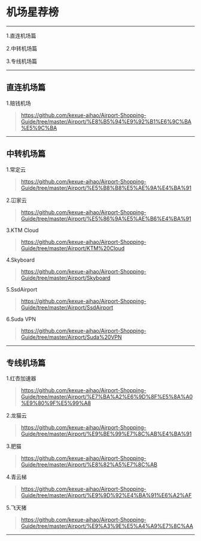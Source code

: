 # 机场星荐榜

-------------------------

1.直连机场篇

> 

2.中转机场篇

>

3.专线机场篇

>

-------------------------

## 直连机场篇

1.赔钱机场

> https://github.com/kexue-aihao/Airport-Shopping-Guide/tree/master/Airport/%E8%B5%94%E9%92%B1%E6%9C%BA%E5%9C%BA

-------------------------

## 中转机场篇

1.常定云

> https://github.com/kexue-aihao/Airport-Shopping-Guide/tree/master/Airport/%E5%B8%B8%E5%AE%9A%E4%BA%91

2.冚家云

> https://github.com/kexue-aihao/Airport-Shopping-Guide/tree/master/Airport/%E5%86%9A%E5%AE%B6%E4%BA%91

3.KTM Cloud

> https://github.com/kexue-aihao/Airport-Shopping-Guide/tree/master/Airport/KTM%20Cloud

4.Skyboard

> https://github.com/kexue-aihao/Airport-Shopping-Guide/tree/master/Airport/Skyboard

5.SsdAirport

> https://github.com/kexue-aihao/Airport-Shopping-Guide/tree/master/Airport/SsdAirport

6.Suda VPN

> https://github.com/kexue-aihao/Airport-Shopping-Guide/tree/master/Airport/Suda%20VPN

-------------------------

## 专线机场篇

1.红杏加速器

> https://github.com/kexue-aihao/Airport-Shopping-Guide/tree/master/Airport/%E7%BA%A2%E6%9D%8F%E5%8A%A0%E9%80%9F%E5%99%A8

2.龙猫云

> https://github.com/kexue-aihao/Airport-Shopping-Guide/tree/master/Airport/%E9%BE%99%E7%8C%AB%E4%BA%91

3.肥猫

> https://github.com/kexue-aihao/Airport-Shopping-Guide/tree/master/Airport/%E8%82%A5%E7%8C%AB

4.青云梯

> https://github.com/kexue-aihao/Airport-Shopping-Guide/tree/master/Airport/%E9%9D%92%E4%BA%91%E6%A2%AF

5.飞天猪

> https://github.com/kexue-aihao/Airport-Shopping-Guide/tree/master/Airport/%E9%A3%9E%E5%A4%A9%E7%8C%AA

-------------------------